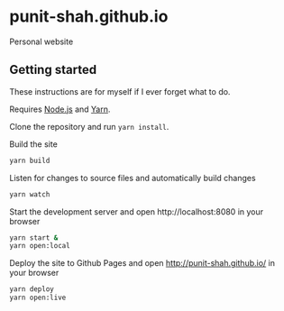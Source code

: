 # punit-shah.github.io

Personal website

## Getting started

These instructions are for myself if I ever forget what to do.

Requires [Node.js](https://nodejs.org/) and [Yarn](https://yarnpkg.com/).

Clone the repository and run `yarn install`.

Build the site

```sh
yarn build
```

Listen for changes to source files and automatically build changes

```sh
yarn watch
```

Start the development server and open http://localhost:8080 in your browser

```sh
yarn start &
yarn open:local
```

Deploy the site to Github Pages and open http://punit-shah.github.io/ in your browser

```sh
yarn deploy
yarn open:live
```

